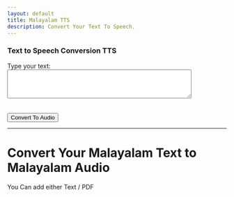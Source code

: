 ```yaml
---
layout: default
title: Malayalam TTS
description: Convert Your Text To Speech.
---
```


<link rel="stylesheet" href="styles.css">
<!-- <h2 class="centered-text" style="font-weight: bold;">Malayalam TTS</h2> <!-- Adjust the font size --> 

<h3>Text to Speech Conversion TTS</h3>

<form action="process-text" method="post">
  <label for="text-input">Type your text:</label>
  <textarea id="text-input" name="user-text" rows="4" cols="50"></textarea>
  <br><br><br>
  <button type="submit" class="btn btn-custom">Convert To Audio</button>
</form>

<hr class="centered-line">

# Convert Your Malayalam Text to Malayalam Audio
<p class="centered-text">You Can add either Text / PDF </p>
